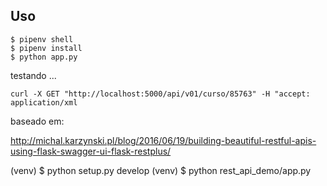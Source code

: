 
## Uso

    $ pipenv shell
    $ pipenv install
    $ python app.py

testando ...

    curl -X GET "http://localhost:5000/api/v01/curso/85763" -H "accept: application/xml
    
    
 baseado em:

http://michal.karzynski.pl/blog/2016/06/19/building-beautiful-restful-apis-using-flask-swagger-ui-flask-restplus/

(venv) $ python setup.py develop (venv) $ python rest_api_demo/app.py
